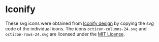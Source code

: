# Iconify

These svg icons were obtained from [Iconify design](https://iconify.design/) by copying the svg code of the individual icons. The icons `octicon-columns-24.svg` and `octicon-rows-24.svg` are licensed under the [MIT License](MIT_LICENSE).
